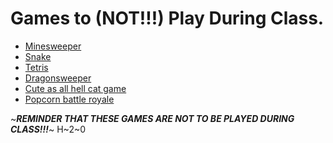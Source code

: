 # Games to (NOT!!!) Play During Class.

- [Minesweeper](https://www.google.com/search?q=minesweeper&rlz=1C1GCEA_enUS1179US1180&oq=mine&gs_lcrp=EgZjaHJvbWUqBggAEEUYOzIGCAAQRRg7Mg0IARAuGIMBGLEDGIAEMgYIAhBFGDkyCggDEC4YsQMYgAQyCggEEC4YsQMYgAQyBggFEEUYQDIKCAYQABixAxiABDINCAcQLhiDARixAxiABNIBBzc2N2owajeoAgCwAgA&sourceid=chrome&ie=UTF-8)
- [Snake](https://www.google.com/search?q=snake&rlz=1C1GCEA_enUS1179US1180&oq=snake&gs_lcrp=EgZjaHJvbWUyDwgAEEUYORiDARixAxiABDINCAEQABiDARixAxiABDIKCAIQLhixAxiABDINCAMQABiDARixAxiABDINCAQQABiDARixAxiABDINCAUQLhiDARixAxiABDIKCAYQABixAxiABDIQCAcQABiDARixAxiABBiKBTIKCAgQLhixAxiABDIHCAkQABiABNIBBzU0OWowajeoAgCwAgA&sourceid=chrome&ie=UTF-8)
- [Tetris](https://play.tetris.com/)
- [Dragonsweeper](https://danielben.itch.io/dragonsweeper)
- [Cute as all hell cat game](https://www.google.com/search?q=google+doodle+halloween&rlz=1C1GCEA_enUS1179US1180&oq=google+doodle+halloween&gs_lcrp=EgZjaHJvbWUqDQgAEAAYgwEYsQMYgAQyDQgAEAAYgwEYsQMYgAQyBwgBEAAYgAQyBwgCEAAYgAQyBwgDEC4YgAQyBwgEEAAYgAQyBwgFEAAYgAQyBwgGEAAYgAQyBwgHEAAYgAQyBwgIEAAYgAQyBwgJEAAYgATSAQg1MTUxajBqN6gCALACAA&sourceid=chrome&ie=UTF-8)
- [Popcorn battle royale](https://www.google.com/search?q=google+doodle+popcorn&rlz=1C1GCEA_enUS1179US1180&oq=google+doodle+popcorn&gs_lcrp=EgZjaHJvbWUyDwgAEEUYORiDARixAxiABDIHCAEQABiABDIHCAIQABiABDIHCAMQABiABDIHCAQQABiABDIHCAUQABiABDIHCAYQABiABDIHCAcQABiABDIHCAgQABiABDIHCAkQABiABNIBCDQ1MDNqMGo5qAIAsAIA&sourceid=chrome&ie=UTF-8)

~***REMINDER THAT THESE GAMES ARE NOT TO BE PLAYED DURING CLASS!!!***~
H~2~0

